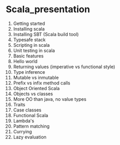# Scala_presentation

1. Getting started
  1. Installing scala
  2. Installing SBT (Scala build tool)
  3. Typesafe stack
  4. Scripting in scala
  5. Unit testing in scala
2. Basic features
  1. Hello world
  2. Returning values (imperative vs functional style)
  3. Type inference
  4. Mutable vs inmutable
  5. Prefix vs infix method calls
3. Object Oriented Scala
  1. Objects vs classes
  2. More OO than java, no value types
  3. Traits
  4. Case classes
4. Functional Scala
  1. Lambda's
  2. Pattern matching
  3. Currying
  4. Lazy evaluation

